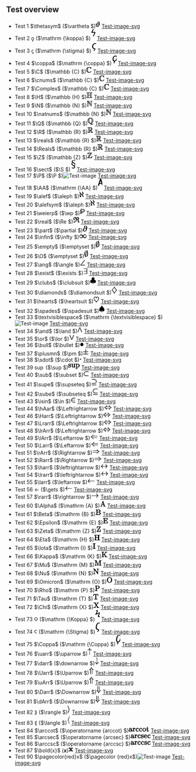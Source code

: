 ## Test overview
 * Test 1 $\thetasym$ ($\vartheta $)![Test-image](png/1.png) [Test-image-svg](svg/1.svg)
 * Test 2 $\koppa$ ($\mathrm {\koppa} $)![Test-image](png/2.png) [Test-image-svg](svg/2.svg)
 * Test 3 $\stigma$ ($\mathrm {\stigma} $)![Test-image](png/3.png) [Test-image-svg](svg/3.svg)
 * Test 4 $\coppa$ ($\mathrm {\coppa} $)![Test-image](png/4.png) [Test-image-svg](svg/4.svg)
 * Test 5 $\C$ ($\mathbb {C} $)![Test-image](png/5.png) [Test-image-svg](svg/5.svg)
 * Test 6 $\cnums$ ($\mathbb {C} $)![Test-image](png/6.png) [Test-image-svg](svg/6.svg)
 * Test 7 $\Complex$ ($\mathbb {C} $)![Test-image](png/7.png) [Test-image-svg](svg/7.svg)
 * Test 8 $\H$ ($\mathbb {H} $)![Test-image](png/8.png) [Test-image-svg](svg/8.svg)
 * Test 9 $\N$ ($\mathbb {N} $)![Test-image](png/9.png) [Test-image-svg](svg/9.svg)
 * Test 10 $\natnums$ ($\mathbb {N} $)![Test-image](png/10.png) [Test-image-svg](svg/10.svg)
 * Test 11 $\Q$ ($\mathbb {Q} $)![Test-image](png/11.png) [Test-image-svg](svg/11.svg)
 * Test 12 $\R$ ($\mathbb {R} $)![Test-image](png/12.png) [Test-image-svg](svg/12.svg)
 * Test 13 $\reals$ ($\mathbb {R} $)![Test-image](png/13.png) [Test-image-svg](svg/13.svg)
 * Test 14 $\Reals$ ($\mathbb {R} $)![Test-image](png/14.png) [Test-image-svg](svg/14.svg)
 * Test 15 $\Z$ ($\mathbb {Z} $)![Test-image](png/15.png) [Test-image-svg](svg/15.svg)
 * Test 16 $\sect$ ($\S $)![Test-image](png/16.png) [Test-image-svg](svg/16.svg)
 * Test 17 $\P$ ($\P $)![Test-image](png/17.png) [Test-image-svg](svg/17.svg)
 * Test 18 $\AA$ ($\mathrm {\AA} $)![Test-image](png/18.png) [Test-image-svg](svg/18.svg)
 * Test 19 $\alef$ ($\aleph $)![Test-image](png/19.png) [Test-image-svg](svg/19.svg)
 * Test 20 $\alefsym$ ($\aleph $)![Test-image](png/20.png) [Test-image-svg](svg/20.svg)
 * Test 21 $\weierp$ ($\wp $)![Test-image](png/21.png) [Test-image-svg](svg/21.svg)
 * Test 22 $\real$ ($\Re $)![Test-image](png/22.png) [Test-image-svg](svg/22.svg)
 * Test 23 $\part$ ($\partial $)![Test-image](png/23.png) [Test-image-svg](svg/23.svg)
 * Test 24 $\infin$ ($\infty $)![Test-image](png/24.png) [Test-image-svg](svg/24.svg)
 * Test 25 $\empty$ ($\emptyset $)![Test-image](png/25.png) [Test-image-svg](svg/25.svg)
 * Test 26 $\O$ ($\emptyset $)![Test-image](png/26.png) [Test-image-svg](svg/26.svg)
 * Test 27 $\ang$ ($\angle $)![Test-image](png/27.png) [Test-image-svg](svg/27.svg)
 * Test 28 $\exist$ ($\exists $)![Test-image](png/28.png) [Test-image-svg](svg/28.svg)
 * Test 29 $\clubs$ ($\clubsuit $)![Test-image](png/29.png) [Test-image-svg](svg/29.svg)
 * Test 30 $\diamonds$ ($\diamondsuit $)![Test-image](png/30.png) [Test-image-svg](svg/30.svg)
 * Test 31 $\hearts$ ($\heartsuit $)![Test-image](png/31.png) [Test-image-svg](svg/31.svg)
 * Test 32 $\spades$ ($\spadesuit $)![Test-image](png/32.png) [Test-image-svg](svg/32.svg)
 * Test 33 $\textvisiblespace$ ($\mathrm {\textvisiblespace} $)![Test-image](png/33.png) [Test-image-svg](svg/33.svg)
 * Test 34 $\and$ ($\land $)![Test-image](png/34.png) [Test-image-svg](svg/34.svg)
 * Test 35 $\or$ ($\lor $)![Test-image](png/35.png) [Test-image-svg](svg/35.svg)
 * Test 36 $\bull$ ($\bullet $)![Test-image](png/36.png) [Test-image-svg](svg/36.svg)
 * Test 37 $\plusmn$ ($\pm $)![Test-image](png/37.png) [Test-image-svg](svg/37.svg)
 * Test 38 $\sdot$ ($\cdot $)![Test-image](png/38.png) [Test-image-svg](svg/38.svg)
 * Test 39 $\sup$ ($\sup $)![Test-image](png/39.png) [Test-image-svg](svg/39.svg)
 * Test 40 $\sub$ ($\subset $)![Test-image](png/40.png) [Test-image-svg](svg/40.svg)
 * Test 41 $\supe$ ($\supseteq $)![Test-image](png/41.png) [Test-image-svg](svg/41.svg)
 * Test 42 $\sube$ ($\subseteq $)![Test-image](png/42.png) [Test-image-svg](svg/42.svg)
 * Test 43 $\isin$ ($\in $)![Test-image](png/43.png) [Test-image-svg](svg/43.svg)
 * Test 44 $\hAar$ ($\Leftrightarrow $)![Test-image](png/44.png) [Test-image-svg](svg/44.svg)
 * Test 46 $\Harr$ ($\Leftrightarrow $)![Test-image](png/46.png) [Test-image-svg](svg/46.svg)
 * Test 47 $\Lrarr$ ($\Leftrightarrow $)![Test-image](png/47.png) [Test-image-svg](svg/47.svg)
 * Test 48 $\lrArr$ ($\Leftrightarrow $)![Test-image](png/48.png) [Test-image-svg](svg/48.svg)
 * Test 49 $\lArr$ ($\Leftarrow $)![Test-image](png/49.png) [Test-image-svg](svg/49.svg)
 * Test 50 $\Larr$ ($\Leftarrow $)![Test-image](png/50.png) [Test-image-svg](svg/50.svg)
 * Test 51 $\rArr$ ($\Rightarrow $)![Test-image](png/51.png) [Test-image-svg](svg/51.svg)
 * Test 52 $\Rarr$ ($\Rightarrow $)![Test-image](png/52.png) [Test-image-svg](svg/52.svg)
 * Test 53 $\harr$ ($\leftrightarrow $)![Test-image](png/53.png) [Test-image-svg](svg/53.svg)
 * Test 54 $\lrarr$ ($\leftrightarrow $)![Test-image](png/54.png) [Test-image-svg](svg/54.svg)
 * Test 55 $\larr$ ($\leftarrow $)![Test-image](png/55.png) [Test-image-svg](svg/55.svg)
 * Test 56 $\gets$ ($\gets $)![Test-image](png/56.png) [Test-image-svg](svg/56.svg)
 * Test 57 $\rarr$ ($\rightarrow $)![Test-image](png/57.png) [Test-image-svg](svg/57.svg)
 * Test 60 $\Alpha$ ($\mathrm {A} $)![Test-image](png/60.png) [Test-image-svg](svg/60.svg)
 * Test 61 $\Beta$ ($\mathrm {B} $)![Test-image](png/61.png) [Test-image-svg](svg/61.svg)
 * Test 62 $\Epsilon$ ($\mathrm {E} $)![Test-image](png/62.png) [Test-image-svg](svg/62.svg)
 * Test 63 $\Zeta$ ($\mathrm {Z} $)![Test-image](png/63.png) [Test-image-svg](svg/63.svg)
 * Test 64 $\Eta$ ($\mathrm {H} $)![Test-image](png/64.png) [Test-image-svg](svg/64.svg)
 * Test 65 $\Iota$ ($\mathrm {I} $)![Test-image](png/65.png) [Test-image-svg](svg/65.svg)
 * Test 66 $\Kappa$ ($\mathrm {K} $)![Test-image](png/66.png) [Test-image-svg](svg/66.svg)
 * Test 67 $\Mu$ ($\mathrm {M} $)![Test-image](png/67.png) [Test-image-svg](svg/67.svg)
 * Test 68 $\Nu$ ($\mathrm {N} $)![Test-image](png/68.png) [Test-image-svg](svg/68.svg)
 * Test 69 $\Omicron$ ($\mathrm {O} $)![Test-image](png/69.png) [Test-image-svg](svg/69.svg)
 * Test 70 $\Rho$ ($\mathrm {P} $)![Test-image](png/70.png) [Test-image-svg](svg/70.svg)
 * Test 71 $\Tau$ ($\mathrm {T} $)![Test-image](png/71.png) [Test-image-svg](svg/71.svg)
 * Test 72 $\Chi$ ($\mathrm {X} $)![Test-image](png/72.png) [Test-image-svg](svg/72.svg)
 * Test 73 $\Koppa$ ($\mathrm {\Koppa} $)![Test-image](png/73.png) [Test-image-svg](svg/73.svg)
 * Test 74 $\Stigma$ ($\mathrm {\Stigma} $)![Test-image](png/74.png) [Test-image-svg](svg/74.svg)
 * Test 75 $\Coppa$ ($\mathrm {\Coppa} $)![Test-image](png/75.png) [Test-image-svg](svg/75.svg)
 * Test 76 $\uarr$ ($\uparrow $)![Test-image](png/76.png) [Test-image-svg](svg/76.svg)
 * Test 77 $\darr$ ($\downarrow $)![Test-image](png/77.png) [Test-image-svg](svg/77.svg)
 * Test 78 $\Uarr$ ($\Uparrow $)![Test-image](png/78.png) [Test-image-svg](svg/78.svg)
 * Test 79 $\uArr$ ($\Uparrow $)![Test-image](png/79.png) [Test-image-svg](svg/79.svg)
 * Test 80 $\Darr$ ($\Downarrow $)![Test-image](png/80.png) [Test-image-svg](svg/80.svg)
 * Test 81 $\dArr$ ($\Downarrow $)![Test-image](png/81.png) [Test-image-svg](svg/81.svg)
 * Test 82 $\rang$ ($\rangle $)![Test-image](png/82.png) [Test-image-svg](svg/82.svg)
 * Test 83 $\lang$ ($\langle $)![Test-image](png/83.png) [Test-image-svg](svg/83.svg)
 * Test 84 $\arccot$ ($\operatorname {arccot} $)![Test-image](png/84.png) [Test-image-svg](svg/84.svg)
 * Test 85 $\arcsec$ ($\operatorname {arcsec} $)![Test-image](png/85.png) [Test-image-svg](svg/85.svg)
 * Test 86 $\arccsc$ ($\operatorname {arccsc} $)![Test-image](png/86.png) [Test-image-svg](svg/86.svg)
 * Test 87 $\bold{x}$ (${\mathbf {x}}$)![Test-image](png/87.png) [Test-image-svg](svg/87.svg)
 * Test 90 $\pagecolor{red}x$ ($\pagecolor {red}x$)![Test-image](png/90.png) [Test-image-svg](svg/90.svg)